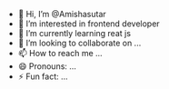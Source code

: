 - 👋 Hi, I’m @Amishasutar
- 👀 I’m interested in frontend developer 
- 🌱 I’m currently learning reat js 
- 💞️ I’m looking to collaborate on ...
- 📫 How to reach me ...
- 😄 Pronouns: ...
- ⚡ Fun fact: ...

<!---
Amishasutar/Amishasutar is a ✨ special ✨ repository because its `README.md` (this file) appears on your GitHub profile.
You can click the Preview link to take a look at your changes.
--->
